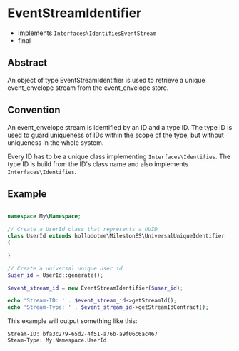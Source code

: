 # EventStreamIdentifier

* implements `Interfaces\IdentifiesEventStream`
* final

## Abstract

An object of type EventStreamIdentifier is used to retrieve a unique event_envelope stream from the event_envelope store.

## Convention

An event_envelope stream is identified by an ID and a type ID.
The type ID is used to guard uniqueness of IDs within the scope of the type, but without uniqueness in the whole system.

Every ID has to be a unique class implementing `Interfaces\Identifies`.
The type ID is build from the ID's class name and also implements `Interfaces\Identifies`.

## Example

```php

namespace My\Namespace;

// Create a UserId class that represents a UUID
class UserId extends hollodotme\MilestonES\UniversalUniqueIdentifier
{

}

// Create a universal unique user id
$user_id = UserId::generate();

$event_stream_id = new EventStreamIdentifier($user_id);

echo 'Stream-ID: ' . $event_stream_id->getStreamId();
echo 'Stream-Type: ' . $event_stream_id->getStreamIdContract();
```

This example will output something like this:

```
Stream-ID: bfa3c279-65d2-4f51-a76b-a9f06c6ac467
Steam-Type: My.Namespace.UserId
```
